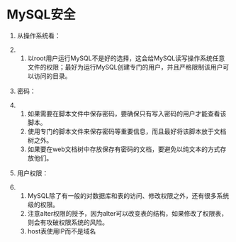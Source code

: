# MySQL安全

1. 从操作系统看：

2. 1. 以root用户运行MySQL不是好的选择，这会给MySQL读写操作系统任意文件的权限；最好为运行MySQL创建专门的用户，并且严格限制该用户可以访问的目录。

1. 密码：

2. 1. 如果需要在脚本文件中保存密码，要确保只有写入密码的用户才能查看该脚本。
   2. 使用专门的脚本文件来保存密码等重要信息，而且最好将该脚本放于文档树之外。
   3. 如果要在web文档树中存放保存有密码的文档，要避免以纯文本的方式存放他们。

3. 用户权限：

4. 1. MySQL除了有一般的对数据库和表的访问、修改权限之外，还有很多系统级的权限。
   2. 注意alter权限的授予，因为alter可以改变表的结构，如果修改了权限表，则会有攻破权限系统的风险。
   3. host表使用IP而不是域名

